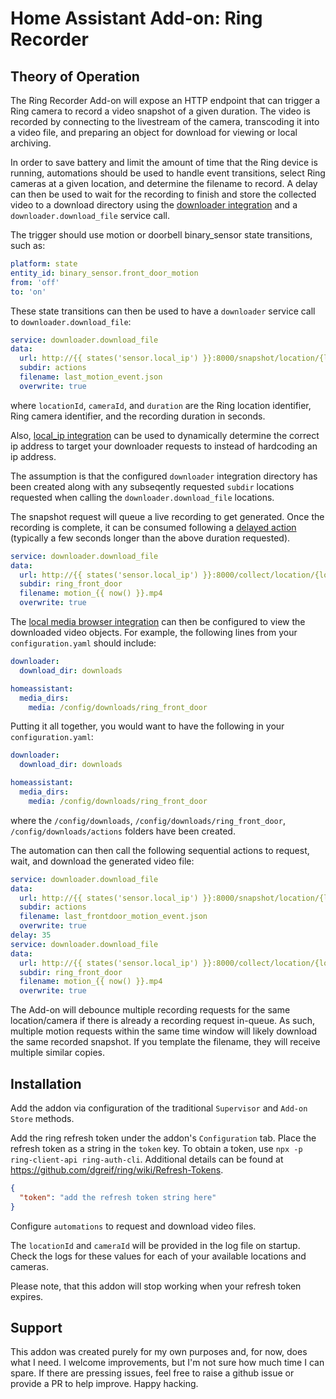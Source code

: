 # Home Assistant Add-on: Ring Recorder

## Theory of Operation

The Ring Recorder Add-on will expose an HTTP endpoint that can trigger a Ring camera to record a video snapshot of a given duration. The video is recorded by connecting to the livestream of the camera, transcoding it into a video file, and preparing an object for download for viewing or local archiving.

In order to save battery and limit the amount of time that the Ring device is running, automations should be used to handle event transitions, select Ring cameras at a given location, and determine the filename to record. A delay can then be used to wait for the recording to finish and store the collected video to a download directory using the [downloader integration](https://www.home-assistant.io/integrations/downloader/) and a `downloader.download_file` service call.

The trigger should use motion or doorbell binary_sensor state transitions, such as:

```yaml
platform: state
entity_id: binary_sensor.front_door_motion
from: 'off'
to: 'on'
```

These state transitions can then be used to have a `downloader` service call to `downloader.download_file`:

```yaml
service: downloader.download_file
data:
  url: http://{{ states('sensor.local_ip') }}:8000/snapshot/location/{locationId}/camera/{cameraId}/duration/{duration}
  subdir: actions
  filename: last_motion_event.json
  overwrite: true
```
where `locationId`, `cameraId`, and `duration` are the Ring location identifier, Ring camera identifier, and the recording duration in seconds.

Also, [local_ip integration](https://www.home-assistant.io/integrations/local_ip/) can be used to dynamically determine the correct ip address to target your downloader requests to instead of hardcoding an ip address.

The assumption is that the configured `downloader` integration directory has been created along with any subseqently requested `subdir` locations requested when calling the `downloader.download_file` locations.

The snapshot request will queue a live recording to get generated. Once the recording is complete, it can be consumed following a [delayed action](https://www.home-assistant.io/docs/automation/action/) (typically a few seconds longer than the above duration requested).

```yaml
service: downloader.download_file
data:
  url: http://{{ states('sensor.local_ip') }}:8000/collect/location/{locationId}/camera/{cameraId}
  subdir: ring_front_door
  filename: motion_{{ now() }}.mp4
  overwrite: true
```

The [local media browser integration](https://www.home-assistant.io/integrations/media_source/#using-custom-or-additional-media-folders) can then be configured to view the downloaded video objects. For example, the following lines from your `configuration.yaml` should include:

```yaml
downloader:
  download_dir: downloads

homeassistant:
  media_dirs:
    media: /config/downloads/ring_front_door
```

Putting it all together, you would want to have the following in your `configuration.yaml`:

``` yaml
downloader:
  download_dir: downloads

homeassistant:
  media_dirs:
    media: /config/downloads/ring_front_door
```
where the `/config/downloads`, `/config/downloads/ring_front_door`, `/config/downloads/actions` folders have been created.

The automation can then call the following sequential actions to request, wait, and download the generated video file:

```yaml
service: downloader.download_file
data:
  url: http://{{ states('sensor.local_ip') }}:8000/snapshot/location/{locationId}/camera/{cameraId}/duration/30
  subdir: actions
  filename: last_frontdoor_motion_event.json
  overwrite: true
delay: 35
service: downloader.download_file
data:
  url: http://{{ states('sensor.local_ip') }}:8000/collect/location/{locationId}/camera/{cameraId}
  subdir: ring_front_door
  filename: motion_{{ now() }}.mp4
  overwrite: true
```

The Add-on will debounce multiple recording requests for the same location/camera if there is already a recording request in-queue. As such, multiple motion requests within the same time window will likely download the same recorded snapshot. If you template the filename, they will receive multiple similar copies.

## Installation

Add the addon via configuration of the traditional `Supervisor` and `Add-on Store` methods.

Add the ring refresh token under the addon's `Configuration` tab. Place the refresh token as a string in the `token` key. To obtain a token, use `npx -p ring-client-api ring-auth-cli`. Additional details can be found at https://github.com/dgreif/ring/wiki/Refresh-Tokens.

```json
{
  "token": "add the refresh token string here"
}
```

Configure `automations` to request and download video files.

The `locationId` and `cameraId` will be provided in the log file on startup. Check the logs for these values for each of your available locations and cameras.

Please note, that this addon will stop working when your refresh token expires.

## Support

This addon was created purely for my own purposes and, for now, does what I need. I welcome improvements, but I'm not sure how much time I can spare. If there are pressing issues, feel free to raise a github issue or provide a PR to help improve. Happy hacking.